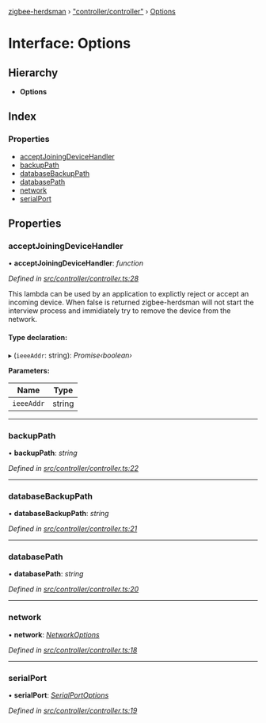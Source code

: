 [zigbee-herdsman](../README.md) › ["controller/controller"](../modules/_controller_controller_.md) › [Options](_controller_controller_.options.md)

# Interface: Options

## Hierarchy

* **Options**

## Index

### Properties

* [acceptJoiningDeviceHandler](_controller_controller_.options.md#acceptjoiningdevicehandler)
* [backupPath](_controller_controller_.options.md#backuppath)
* [databaseBackupPath](_controller_controller_.options.md#databasebackuppath)
* [databasePath](_controller_controller_.options.md#databasepath)
* [network](_controller_controller_.options.md#network)
* [serialPort](_controller_controller_.options.md#serialport)

## Properties

###  acceptJoiningDeviceHandler

• **acceptJoiningDeviceHandler**: *function*

*Defined in [src/controller/controller.ts:28](https://github.com/Koenkk/zigbee-herdsman/blob/632e6e4/src/controller/controller.ts#L28)*

This lambda can be used by an application to explictly reject or accept an incoming device.
When false is returned zigbee-herdsman will not start the interview process and immidiately
try to remove the device from the network.

#### Type declaration:

▸ (`ieeeAddr`: string): *Promise‹boolean›*

**Parameters:**

Name | Type |
------ | ------ |
`ieeeAddr` | string |

___

###  backupPath

• **backupPath**: *string*

*Defined in [src/controller/controller.ts:22](https://github.com/Koenkk/zigbee-herdsman/blob/632e6e4/src/controller/controller.ts#L22)*

___

###  databaseBackupPath

• **databaseBackupPath**: *string*

*Defined in [src/controller/controller.ts:21](https://github.com/Koenkk/zigbee-herdsman/blob/632e6e4/src/controller/controller.ts#L21)*

___

###  databasePath

• **databasePath**: *string*

*Defined in [src/controller/controller.ts:20](https://github.com/Koenkk/zigbee-herdsman/blob/632e6e4/src/controller/controller.ts#L20)*

___

###  network

• **network**: *[NetworkOptions](_adapter_tstype_.networkoptions.md)*

*Defined in [src/controller/controller.ts:18](https://github.com/Koenkk/zigbee-herdsman/blob/632e6e4/src/controller/controller.ts#L18)*

___

###  serialPort

• **serialPort**: *[SerialPortOptions](_adapter_tstype_.serialportoptions.md)*

*Defined in [src/controller/controller.ts:19](https://github.com/Koenkk/zigbee-herdsman/blob/632e6e4/src/controller/controller.ts#L19)*
